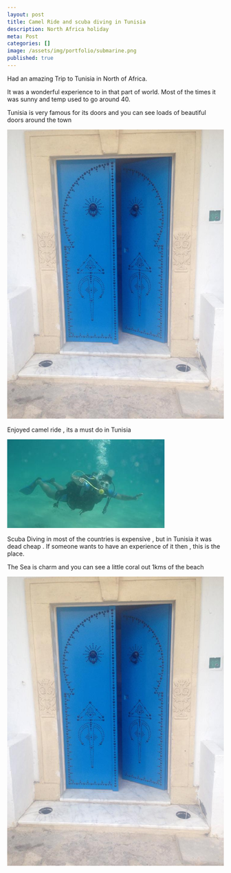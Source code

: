 ```yaml
---
layout: post
title: Camel Ride and scuba diving in Tunisia 
description: North Africa holiday 
meta: Post
categories: []
image: /assets/img/portfolio/submarine.png
published: true
---
```



<p class="type--big">Had an amazing Trip to Tunisia in North of Africa.</p>

It was a wonderful experience to in that part of world.  Most of the times it was sunny and temp used to go around 40. 

Tunisia is very famous for its doors and you can see loads of beautiful doors around the town 

![Kit](/assets/img/blog-img/TUNISIA-IMG2.jpg)

Enjoyed camel ride , its a must do in Tunisia 

![Kit](/assets/img/blog-img/TUNISIA-IMG1.jpg)

Scuba Diving in most of the countries is expensive , but in Tunisia it was dead cheap . If someone wants to have an experience of it then , this is the place. 

The Sea is charm and you can see a little coral out 1kms of the beach

![Kit](/assets/img/blog-img/TUNISIA-IMG3.jpg)
